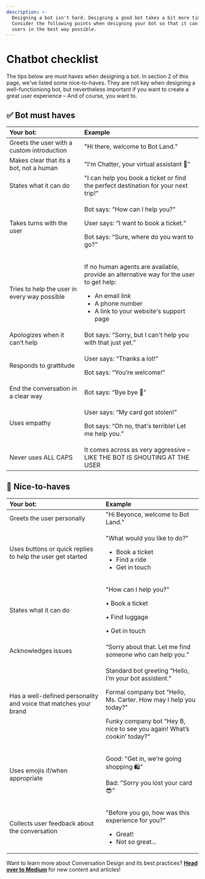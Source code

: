 ```yaml
---
description: >-
  Designing a bot isn't hard. Designing a good bot takes a bit more time.
  Consider the following points when designing your bot so that it can help your
  users in the best way possible.
---
```


# Chatbot checklist

The tips below are must haves when designing a bot. In section 2 of this page, we've listed some nice-to-haves. They are not key when designing a well-functioniong bot, but nevertheless important if you want to create a great user experience – And of course, you want to.

## ✅ Bot must haves 

<table>
  <thead>
    <tr>
      <th style="text-align:left">Your bot:</th>
      <th style="text-align:left">Example</th>
    </tr>
  </thead>
  <tbody>
    <tr>
      <td style="text-align:left">Greets the user with a custom introduction</td>
      <td style="text-align:left">&quot;Hi there, welcome to Bot Land.&quot;</td>
    </tr>
    <tr>
      <td style="text-align:left">Makes clear that its a bot, not a human</td>
      <td style="text-align:left">&quot;I&apos;m Chatter, your virtual assistant &#x1F44B;&quot;</td>
    </tr>
    <tr>
      <td style="text-align:left">States what it can do</td>
      <td style="text-align:left">&quot;I can help you book a ticket or find the perfect destination for
        your next trip!&quot;</td>
    </tr>
    <tr>
      <td style="text-align:left">Takes turns with the user</td>
      <td style="text-align:left">
        <p>Bot says: &#x201C;How can I help you?&#x201D;</p>
        <p>User says: &#x201C;I want to book a ticket.&#x201D;</p>
        <p>Bot says: &#x201C;Sure, where do you want to go?&#x201D;</p>
      </td>
    </tr>
    <tr>
      <td style="text-align:left">Tries to help the user in every way possible</td>
      <td style="text-align:left">
        <p>If no human agents are available, provide an alternative way for the user
          to get help:</p>
        <ul>
          <li>An email link</li>
          <li>A phone number</li>
          <li>A link to your website&apos;s support page</li>
        </ul>
      </td>
    </tr>
    <tr>
      <td style="text-align:left">Apologizes when it can&#x2019;t help</td>
      <td style="text-align:left">Bot says: &#x201C;Sorry, but I can&apos;t help you with that just yet.&#x201D;</td>
    </tr>
    <tr>
      <td style="text-align:left">Responds to grattitude</td>
      <td style="text-align:left">
        <p>User says: &#x201C;Thanks a lot!&#x201D;</p>
        <p>Bot says: &#x201C;You&#x2019;re welcome!&#x201D;</p>
      </td>
    </tr>
    <tr>
      <td style="text-align:left">End the conversation in a clear way</td>
      <td style="text-align:left">Bot says: &#x201C;Bye bye &#x1F44B;&#x201D;</td>
    </tr>
    <tr>
      <td style="text-align:left">Uses empathy</td>
      <td style="text-align:left">
        <p>User says: &#x201C;My card got stolen!&#x201D;</p>
        <p>Bot says: &#x201C;Oh no, that&apos;s terrible! Let me help you.&#x201D;</p>
      </td>
    </tr>
    <tr>
      <td style="text-align:left">Never uses ALL CAPS</td>
      <td style="text-align:left">It comes across as very aggressive &#x2013; LIKE THE BOT IS SHOUTING AT
        THE USER</td>
    </tr>
  </tbody>
</table>

## 👏 Nice-to-haves 

<table>
  <thead>
    <tr>
      <th style="text-align:left">Your bot:</th>
      <th style="text-align:left">Example</th>
    </tr>
  </thead>
  <tbody>
    <tr>
      <td style="text-align:left">Greets the user personally</td>
      <td style="text-align:left">&quot;Hi Beyonce, welcome to Bot Land.&quot;</td>
    </tr>
    <tr>
      <td style="text-align:left">Uses buttons or quick replies to help the user get started</td>
      <td style="text-align:left">
        <p>&quot;What would you like to do?&quot;</p>
        <ul>
          <li>Book a ticket</li>
          <li>Find a ride</li>
          <li>Get in touch</li>
        </ul>
      </td>
    </tr>
    <tr>
      <td style="text-align:left">States what it can do</td>
      <td style="text-align:left">
        <p>&quot;How can I help you?&quot;</p>
        <p>&#x2022; Book a ticket</p>
        <p>&#x2022; Find luggage</p>
        <p>&#x2022; Get in touch</p>
      </td>
    </tr>
    <tr>
      <td style="text-align:left">Acknowledges issues</td>
      <td style="text-align:left">&#x201C;Sorry about that. Let me find someone who can help you.&#x201D;</td>
    </tr>
    <tr>
      <td style="text-align:left">Has a well-defined personality and voice that matches your brand</td>
      <td
      style="text-align:left">
        <p>Standard bot greeting &#x201C;Hello, I&#x2019;m your bot assistent.&#x201D;</p>
        <p>Formal company bot &#x201C;Hello, Ms. Carter. How may I help you today?&#x201D;</p>
        <p>Funky company bot &#x201C;Hey B, nice to see you again! What&#x2019;s
          cookin&#x2019; today?&#x201D;</p>
        </td>
    </tr>
    <tr>
      <td style="text-align:left">Uses emojis if/when appropriate</td>
      <td style="text-align:left">
        <p>Good: &quot;Get in, we&apos;re going shopping &#x1F6CD;&quot;</p>
        <p>Bad: &quot;Sorry you lost your card &#x1F60E;&quot;</p>
      </td>
    </tr>
    <tr>
      <td style="text-align:left">Collects user feedback about the conversation</td>
      <td style="text-align:left">
        <p>&quot;Before you go, how was this experience for you?&quot;</p>
        <ul>
          <li>Great!</li>
          <li>Not so great...</li>
        </ul>
      </td>
    </tr>
  </tbody>
</table>

Want to learn more about Conversation Design and its best practices? [**Head over to Medium**](https://tesstettelin.medium.com/) for new content and articles!

